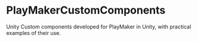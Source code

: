 # PlayMakerCustomComponents
Unity Custom components developed for PlayMaker in Unity, with practical examples of their use.
